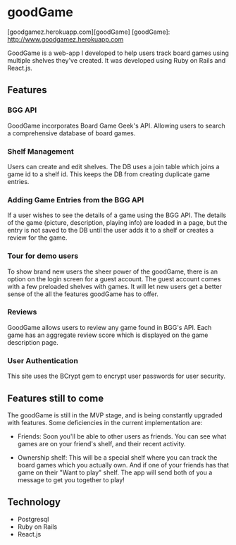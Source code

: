 # goodGame

[goodgamez.herokuapp.com][goodGame]
[goodGame]: http://www.goodgamez.herokuapp.com

GoodGame is a web-app I developed to help users track board games using multiple shelves they've created. It was developed using Ruby on Rails and React.js.

## Features

### BGG API

GoodGame incorporates Board Game Geek's API.  Allowing users to search a comprehensive database of board games.

### Shelf Management

Users can create and edit shelves.  The DB uses a join table which joins a game id to a shelf id.  This keeps the DB from creating duplicate game entries.

### Adding Game Entries from the BGG API

If a user wishes to see the details of a game using the BGG API.  The details of the game (picture, description, playing info) are loaded in a page, but the entry is not saved to the DB until the user adds it to a shelf or creates a review for the game.

### Tour for demo users

To show brand new users the sheer power of the goodGame, there is an option on the login screen for a guest account. The guest account comes with a few preloaded shelves with games.  It will let new users get a better sense of the all the features goodGame has to offer.

### Reviews

GoodGame allows users to review any game found in BGG's API.  Each game has an aggregate review score which is displayed on the game description page.

### User Authentication

This site uses the BCrypt gem to encrypt user passwords for user security.

## Features still to come

The goodGame is still in the MVP stage, and is being constantly upgraded with features. Some deficiencies in the current implementation are:

- Friends: Soon you'll be able to other users as friends.  You can see what games are on your friend's shelf, and their recent activity.

- Ownership shelf: This will be a special shelf where you can track the board games which you actually own.  And if one of your friends has that game on their "Want to play" shelf.  The app will send both of you a message to get you together to play!

## Technology

- Postgresql
- Ruby on Rails
- React.js
